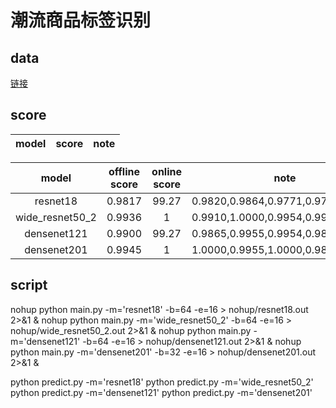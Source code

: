 # 潮流商品标签识别
## data
[链接](https://god.yanxishe.com/74)
## score
|model|score|note|
|:---:|:---:|:---:|

|model|offline score|online score|note|
|:---:|:---:|:---:|:---:|
|resnet18|0.9817|99.27|0.9820,0.9864,0.9771,0.9771,0.9862|
|wide_resnet50_2|0.9936|1|0.9910,1.0000,0.9954,0.9908,0.9908|
|densenet121|0.9900|99.27|0.9865,0.9955,0.9954,0.9817,0.9908|
|densenet201|0.9945|1|1.0000,0.9955,1.0000,0.9817,0.9954|

## script
nohup python main.py -m='resnet18' -b=64 -e=16 > nohup/resnet18.out 2>&1 &
nohup python main.py -m='wide_resnet50_2' -b=64 -e=16 > nohup/wide_resnet50_2.out 2>&1 &
nohup python main.py -m='densenet121' -b=64 -e=16 > nohup/densenet121.out 2>&1 &
nohup python main.py -m='densenet201' -b=32 -e=16 > nohup/densenet201.out 2>&1 &

python predict.py -m='resnet18'
python predict.py -m='wide_resnet50_2'
python predict.py -m='densenet121'
python predict.py -m='densenet201'

